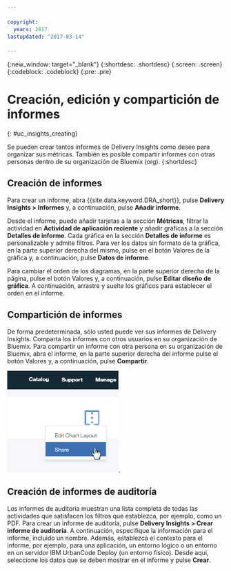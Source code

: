 ```yaml
---

copyright:
  years: 2017
lastupdated: "2017-03-14"

---
```


{:new_window: target="_blank"}
{:shortdesc: .shortdesc}
{:screen: .screen}
{:codeblock: .codeblock}
{:pre: .pre}

# Creación, edición y compartición de informes
{: #uc_insights_creating}

Se pueden crear tantos informes de Delivery Insights como desee para organizar sus métricas. También es posible compartir informes con otras personas dentro de su organización de Bluemix (org).
{:shortdesc}

## Creación de informes 

Para crear un informe, abra {{site.data.keyword.DRA_short}}, pulse **Delivery Insights > Informes** y, a continuación, pulse **Añadir informe**. 

Desde el informe, puede añadir tarjetas a la sección **Métricas**, filtrar la actividad en **Actividad de aplicación reciente** y añadir gráficas a la sección **Detalles de informe**. Cada gráfica en la sección **Detalles de informe** es personalizable y admite filtros. Para ver los datos sin formato de la gráfica, en la parte superior derecha del mismo, pulse en el botón Valores de la gráfica y, a continuación, pulse **Datos de informe**.

Para cambiar el orden de los diagramas, en la parte superior derecha de la página, pulse el botón Valores y, a continuación, pulse **Editar diseño de gráfica**. A continuación, arrastre y suelte los gráficos para establecer el orden en el informe.

## Compartición de informes
De forma predeterminada, sólo usted puede ver sus informes de Delivery Insights. Comparta los informes con otros usuarios en su organización de Bluemix. Para compartir un informe con otra persona en su organización de Bluemix, abra el informe, en la parte superior derecha del informe pulse el botón Valores y, a continuación, pulse **Compartir**.   

![Compartir un informe](images/uc_insights_sharing.gif).

## Creación de informes de auditoría

Los informes de auditoría muestran una lista completa de todas las actividades que satisfacen los filtros que establezca, por ejemplo, como un PDF. Para crear un informe de auditoría, pulse **Delivery Insights > Crear informe de auditoría**. A continuación, especifique la información para el informe, incluido un nombre. Además, establezca el contexto para el informe, por ejemplo, para una aplicación, un entorno lógico o un entorno en un servidor IBM UrbanCode Deploy (un entorno físico). Desde aquí, seleccione los datos que se deben mostrar en el informe y pulse **Crear**. 
